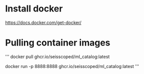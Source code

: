 # Install docker
https://docs.docker.com/get-docker/

# Pulling container images
'''
docker pull ghcr.io/seisscoped/ml_catalog:latest

docker run -p 8888:8888 ghcr.io/seisscoped/ml_catalog:latest
'''
